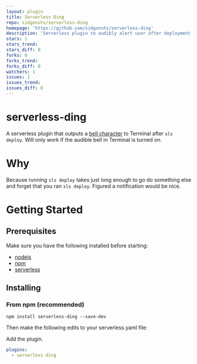 ```yaml
---
layout: plugin
title: Serverless Ding
repo: sidgonuts/serverless-ding
homepage: 'https://github.com/sidgonuts/serverless-ding'
description: 'Serverless plugin to audibly alert user after deployment'
stars: 1
stars_trend: 
stars_diff: 0
forks: 0
forks_trend: 
forks_diff: 0
watchers: 1
issues: 1
issues_trend: 
issues_diff: 0
---
```



# serverless-ding
A serverless plugin that outputs a [bell character](https://en.wikipedia.org/wiki/Bell_character) to Terminal after `sls deploy`. Will only work if the audible bell in Terminal is turned on.

# Why
Because running `sls deploy` takes just long enough to go do something else and forget that you ran `sls deploy`. Figured a notification would be nice.

# Getting Started

## Prerequisites
Make sure you have the following installed before starting:
* [nodejs](https://nodejs.org/en/download/)
* [npm](https://www.npmjs.com/get-npm?utm_source=house&utm_medium=homepage&utm_campaign=free%20orgs&utm_term=Install%20npm)
* [serverless](https://serverless.com/framework/docs/providers/aws/guide/installation/)


## Installing

### From npm (recommended)
```
npm install serverless-ding --save-dev
```

Then make the following edits to your serverless.yaml file:

Add the plugin.

```yaml
plugins:
  - serverless-ding
```
